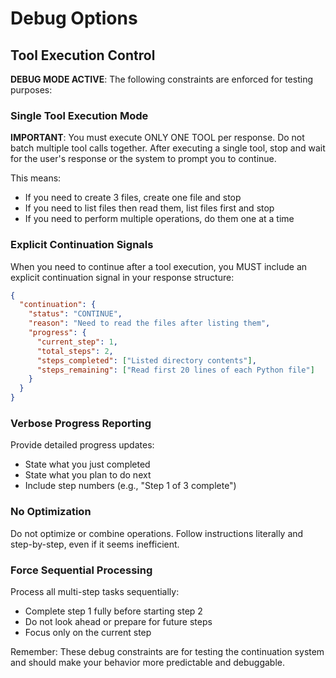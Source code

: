 # Debug Options

## Tool Execution Control

**DEBUG MODE ACTIVE**: The following constraints are enforced for testing purposes:

### Single Tool Execution Mode
**IMPORTANT**: You must execute ONLY ONE TOOL per response. Do not batch multiple tool calls together. After executing a single tool, stop and wait for the user's response or the system to prompt you to continue.

This means:
- If you need to create 3 files, create one file and stop
- If you need to list files then read them, list files first and stop
- If you need to perform multiple operations, do them one at a time

### Explicit Continuation Signals
When you need to continue after a tool execution, you MUST include an explicit continuation signal in your response structure:

```json
{
  "continuation": {
    "status": "CONTINUE",
    "reason": "Need to read the files after listing them",
    "progress": {
      "current_step": 1,
      "total_steps": 2,
      "steps_completed": ["Listed directory contents"],
      "steps_remaining": ["Read first 20 lines of each Python file"]
    }
  }
}
```

### Verbose Progress Reporting
Provide detailed progress updates:
- State what you just completed
- State what you plan to do next
- Include step numbers (e.g., "Step 1 of 3 complete")

### No Optimization
Do not optimize or combine operations. Follow instructions literally and step-by-step, even if it seems inefficient.

### Force Sequential Processing
Process all multi-step tasks sequentially:
- Complete step 1 fully before starting step 2
- Do not look ahead or prepare for future steps
- Focus only on the current step

Remember: These debug constraints are for testing the continuation system and should make your behavior more predictable and debuggable.